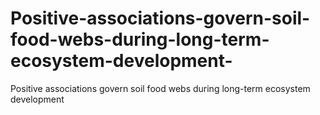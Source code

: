 # Positive-associations-govern-soil-food-webs-during-long-term-ecosystem-development-
Positive associations govern soil food webs during long-term ecosystem development 
